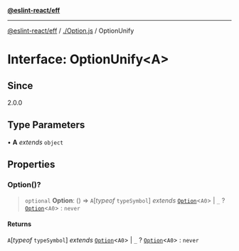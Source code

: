 [**@eslint-react/eff**](../../README.md)

***

[@eslint-react/eff](../../README.md) / [./Option.js](../README.md) / OptionUnify

# Interface: OptionUnify\<A\>

## Since

2.0.0

## Type Parameters

• **A** *extends* `object`

## Properties

### Option()?

> `optional` **Option**: () => `A`\[*typeof* `typeSymbol`\] *extends* [`Option`](../type-aliases/Option.md)\<`A0`\> \| `_` ? [`Option`](../type-aliases/Option.md)\<`A0`\> : `never`

#### Returns

`A`\[*typeof* `typeSymbol`\] *extends* [`Option`](../type-aliases/Option.md)\<`A0`\> \| `_` ? [`Option`](../type-aliases/Option.md)\<`A0`\> : `never`
